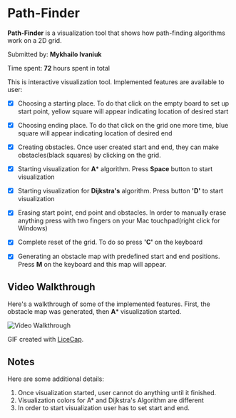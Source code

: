 # Path-Finder

**Path-Finder** is a visualization tool that shows how path-finding algorithms work on a 2D grid.

Submitted by: **Mykhailo Ivaniuk**

Time spent: **72** hours spent in total

This is interactive visualization tool. Implemented features are available to user:

* [X] Choosing a starting place. To do that click on the empty board to set up start point, yellow square will appear indicating location of desired start
* [X] Choosing ending place. To do that click on the grid one more time, blue square will appear indicating location of desired end
* [X] Creating obstacles. Once user created start and end, they can make obstacles(black squares) by clicking on the grid.
* [X] Starting visualization for **A*** algorithm. Press **Space** button to start visualization
* [X] Starting visualization for **Dijkstra's** algorithm. Press button **'D'** to start visualization
* [X] Erasing start point, end point and obstacles. In order to manually erase anything press with two fingers on your Mac touchpad(right click for Windows)
* [X] Complete reset of the grid. To do so press **'C'** on the keyboard
* [X] Generating an obstacle map with predefined start and end positions. Press **M** on the keyboard and this map will appear.





## Video Walkthrough 

Here's a walkthrough of some of the implemented features. 
First, the obstacle map was generated, then **A*** visualization started.

<img src='http://g.recordit.co/cBw7J8AWk9.gif' title='Video Walkthrough' width='' alt='Video Walkthrough' />

GIF created with [LiceCap](http://www.cockos.com/licecap/).

## Notes

Here are some additional details:
  1. Once visualization started, user cannot do anything until it finished.
  2. Visualization colors for A* and Dijkstra's Algorithm are different
  3. In order to start visualization user has to set start and end.
